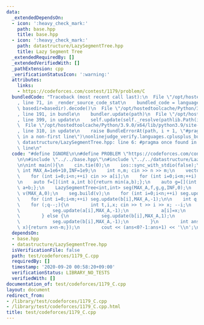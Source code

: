 ```yaml
---
data:
  _extendedDependsOn:
  - icon: ':heavy_check_mark:'
    path: base.hpp
    title: base.hpp
  - icon: ':heavy_check_mark:'
    path: datastructure/LazySegmentTree.hpp
    title: Lazy Segment Tree
  _extendedRequiredBy: []
  _extendedVerifiedWith: []
  _pathExtension: cpp
  _verificationStatusIcon: ':warning:'
  attributes:
    links:
    - https://codeforces.com/contest/1179/problem/C
  bundledCode: "Traceback (most recent call last):\n  File \"/opt/hostedtoolcache/Python/3.9.0/x64/lib/python3.9/site-packages/onlinejudge_verify/documentation/build.py\"\
    , line 71, in _render_source_code_stat\n    bundled_code = language.bundle(stat.path,\
    \ basedir=basedir).decode()\n  File \"/opt/hostedtoolcache/Python/3.9.0/x64/lib/python3.9/site-packages/onlinejudge_verify/languages/cplusplus.py\"\
    , line 191, in bundle\n    bundler.update(path)\n  File \"/opt/hostedtoolcache/Python/3.9.0/x64/lib/python3.9/site-packages/onlinejudge_verify/languages/cplusplus_bundle.py\"\
    , line 399, in update\n    self.update(self._resolve(pathlib.Path(included), included_from=path))\n\
    \  File \"/opt/hostedtoolcache/Python/3.9.0/x64/lib/python3.9/site-packages/onlinejudge_verify/languages/cplusplus_bundle.py\"\
    , line 310, in update\n    raise BundleErrorAt(path, i + 1, \"#pragma once found\
    \ in a non-first line\")\nonlinejudge_verify.languages.cplusplus_bundle.BundleErrorAt:\
    \ datastructure/LazySegmentTree.hpp: line 6: #pragma once found in a non-first\
    \ line\n"
  code: "#define IGNORE\n\n#define PROBLEM \"https://codeforces.com/contest/1179/problem/C\"\
    \n\n#include \"../../base.hpp\"\n#include \"../../datastructure/LazySegmentTree.hpp\"\
    \n\nint main(){\n    cin.tie(0);\n    ios::sync_with_stdio(false);\n    const\
    \ int MAX_A=1e6+10,INF=1e9;\n    int n,m; cin >> n >> m;\n    vector<int> a(n),b(m);\n\
    \    for (int i=0;i<n;++i) cin >> a[i];\n    for (int i=0;i<m;++i) cin >> b[i];\n\
    \n    auto f=[](int a,int b){return min(a,b);};\n    auto g=[](int a,int b){return\
    \ a+b;};\n    LazySegmentTree<int,int> seg(MAX_A,f,g,g,INF,0);\n    vector<int>\
    \ v(MAX_A,0);\n    seg.build(v);\n    for (int i=0;i<n;++i) seg.update(a[i],MAX_A,1);\n\
    \    for (int i=0;i<m;++i) seg.update(b[i],MAX_A,-1);\n\n    int q; cin >> q;\n\
    \    for (;q--;){\n        int t,i,x; cin >> t >> i >> x; --i;\n        if (t==1){\n\
    \            seg.update(a[i],MAX_A,-1);\n            a[i]=x;\n            seg.update(a[i],MAX_A,1);\n\
    \        } else {\n            seg.update(b[i],MAX_A,1);\n            b[i]=x;\n\
    \            seg.update(b[i],MAX_A,-1);\n        }\n        int ans=seg.find_last(MAX_A,[&](int\
    \ x){return x<n-m;});\n        cout << (ans<0?-1:ans+1) << '\\n';\n    }\n}"
  dependsOn:
  - base.hpp
  - datastructure/LazySegmentTree.hpp
  isVerificationFile: false
  path: test/codeforces/1179_C.cpp
  requiredBy: []
  timestamp: '2020-09-20 00:58:20+09:00'
  verificationStatus: LIBRARY_NO_TESTS
  verifiedWith: []
documentation_of: test/codeforces/1179_C.cpp
layout: document
redirect_from:
- /library/test/codeforces/1179_C.cpp
- /library/test/codeforces/1179_C.cpp.html
title: test/codeforces/1179_C.cpp
---
```

